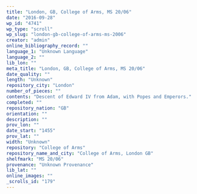 ```yaml
---
title: "London, GB, College of Arms, MS 20/06"
date: "2016-09-28"
wp_id: "4741"
wp_type: "scroll"
wp_slug: "london-gb-college-of-arms-ms-2006"
creator: "admin"
online_bibliography_record: ""
language_1: "Unknown Language"
language_2: ""
lib_lon: ""
meta_title: "London, GB, College of Arms, MS 20/06"
date_quality: ""
length: "Unknown"
repository_city: "London"
number_of_pieces: ""
contents: "Descent of Edward IV from Adam, with Popes and Emperors."
completed: ""
repository_nation: "GB"
orientation: ""
description: ""
prov_lon: ""
date_start: "1455"
prov_lat: ""
width: "Unknown"
repository: "College of Arms"
repository_name_and_city: "College of Arms, London GB"
shelfmark: "MS 20/06"
provenance: "Unknown Provenance"
lib_lat: ""
online_images: ""
_scrolls_id: "179"
---
```



